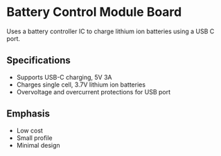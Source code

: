 # Battery Control Module Board
Uses a battery controller IC to charge lithium ion batteries using a USB C
port.

## Specifications
- Supports USB-C charging, 5V 3A
- Charges single cell, 3.7V lithium ion batteries
- Overvoltage and overcurrent protections for USB port

## Emphasis
- Low cost
- Small profile
- Minimal design


